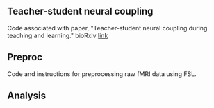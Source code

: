 ## Teacher-student neural coupling

Code associated with paper, "Teacher-student neural coupling during teaching and learning." bioRxiv [link
](https://www.biorxiv.org/content/10.1101/2020.05.07.082958v1)

## Preproc
Code and instructions for preprocessing raw fMRI data using FSL.

## Analysis
